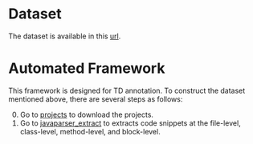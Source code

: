 # Dataset
The dataset is available in this [url](https://github.com/HduDBSI/Dataset4TD/releases/tag/dataset).

# Automated Framework
This framework is designed for TD annotation. To construct the dataset mentioned above, there are several steps as follows:

0. Go to [projects](/projects) to download the projects.
1. Go to [javaparser_extract](/javaparser_extract) to extracts code snippets at the file-level, class-level, method-level, and block-level. 

